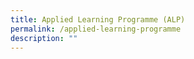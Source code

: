 ```yaml
---
title: Applied Learning Programme (ALP)
permalink: /applied-learning-programme
description: ""
---
```


